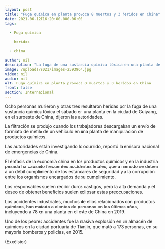 ```yaml
---
layout: post
title: "Fuga química en planta provoca 8 muertos y 3 heridos en China"
date: 2021-06-12T16:20:00.000-06:00
tags:
  
  - Fuga química
  
  - heridos
  
  - china
  
author: nil
description: "La fuga de una sustancia química tóxica en una planta de la ciudad china de Guiyang deja ocho muertos y tres heridos"
image: /uploads/2021/images-2593964.jpg
video: nil
audio: nil
alt: Fuga química en planta provoca 8 muertos y 3 heridos en China
front: false
section: Internacional
---
```


Ocho personas murieron y otras tres resultaron heridas por la fuga de una sustancia química tóxica el sábado en una planta en la ciudad de Guiyang, en el suroeste de China, dijeron las autoridades.

La filtración se produjo cuando los trabajadores descargaban un envío de formiato de metilo de un vehículo en una planta de manipulación de productos químicos.

Las autoridades están investigando lo ocurrido, reportó la emisora nacional de emergencias de China.

El énfasis de la economía china en los productos químicos y en la industria pesada ha causado frecuentes accidentes letales, que a menudo se deben a un débil cumplimiento de los estándares de seguridad y a la corrupción entre los organismos encargados de su cumplimiento.

Los responsables suelen recibir duros castigos, pero la alta demanda y el deseo de obtener beneficios suelen eclipsar estas preocupaciones.

Los accidentes industriales, muchos de ellos relacionados con productos químicos, han matado a cientos de personas en los últimos años, incluyendo a 78 en una planta en el este de China en 2019.

Uno de los peores accidentes fue la masiva explosión en un almacén de químicos en la ciudad portuaria de Tianjin, que mató a 173 personas, en su mayoría bomberos y policías, en 2015.

(Exxélsior)